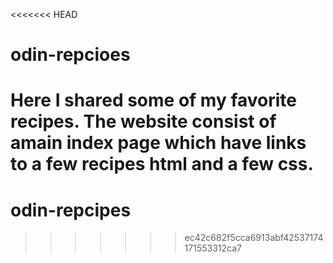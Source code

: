<<<<<<< HEAD
# odin-repcioes
Here I shared some of my favorite recipes.
The website consist of amain index page which have links to a few recipes
html and a few css.
=======
# odin-repcipes
>>>>>>> ec42c682f5cca6913abf42537174171553312ca7
